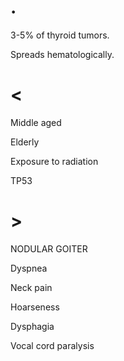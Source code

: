 # .

3-5% of thyroid tumors.

Spreads hematologically.

# <

Middle aged

Elderly

Exposure to radiation

TP53

# >

NODULAR GOITER

Dyspnea

Neck pain

Hoarseness

Dysphagia

Vocal cord paralysis
